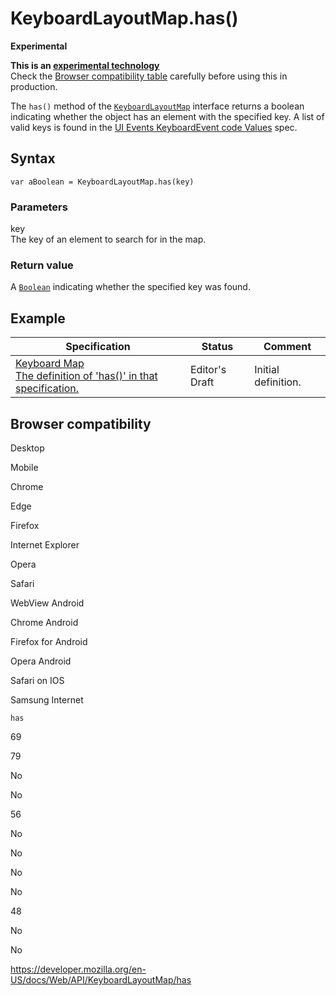 KeyboardLayoutMap.has()
=======================

**Experimental**

**This is an [experimental technology](https://developer.mozilla.org/en-US/docs/MDN/Guidelines/Conventions_definitions#experimental)**  
Check the [Browser compatibility table](#browser_compatibility) carefully before using this in production.

The `has()` method of the [`KeyboardLayoutMap`](../keyboardlayoutmap) interface returns a boolean indicating whether the object has an element with the specified key. A list of valid keys is found in the [UI Events KeyboardEvent code Values](https://www.w3.org/TR/uievents-code/#key-alphanumeric-writing-system) spec.

Syntax
------

    var aBoolean = KeyboardLayoutMap.has(key)

### Parameters

key  
The key of an element to search for in the map.

### Return value

A [`Boolean`](https://developer.mozilla.org/en-US/docs/Web/JavaScript/Reference/Global_Objects/Boolean) indicating whether the specified key was found.

Example
-------

<table><thead><tr class="header"><th>Specification</th><th>Status</th><th>Comment</th></tr></thead><tbody><tr class="odd"><td><a href="https://wicg.github.io/keyboard-map/#keyboardlayoutmap-interface">Keyboard Map<br />
<span class="small">The definition of 'has()' in that specification.</span></a></td><td><span class="spec-ed">Editor's Draft</span></td><td>Initial definition.</td></tr></tbody></table>

Browser compatibility
---------------------

Desktop

Mobile

Chrome

Edge

Firefox

Internet Explorer

Opera

Safari

WebView Android

Chrome Android

Firefox for Android

Opera Android

Safari on IOS

Samsung Internet

`has`

69

79

No

No

56

No

No

No

No

48

No

No

<a href="https://developer.mozilla.org/en-US/docs/Web/API/KeyboardLayoutMap/has" class="_attribution-link">https://developer.mozilla.org/en-US/docs/Web/API/KeyboardLayoutMap/has</a>
